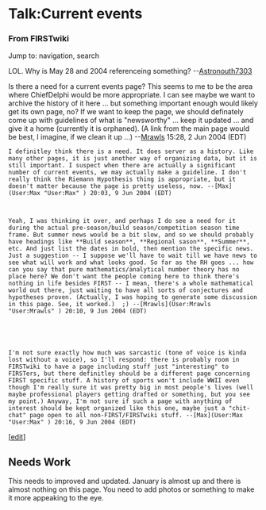 
# Talk:Current events

### From FIRSTwiki

Jump to: navigation, search

LOL. Why is May 28 and 2004 referenceing something?
--[Astronouth7303](User:Astronouth7303 "User:Astronouth7303" )

Is there a need for a current events page? This seems to me to be the area
where ChiefDelphi would be more appropriate. I can see maybe we want to
archive the history of it here ... but something important enough would likely
get its own page, no? If we want to keep the page, we should definately come
up with guidelines of what is "newsworthy" ... keep it updated ... and give it
a home (currently it is orphaned). (A link from the main page would be best, I
imagine, if we clean it up ...) --[Mrawls](User:Mrawls
"User:Mrawls" ) 15:28, 2 Jun 2004 (EDT)

    I definitley think there is a need. It does server as a history. Like many other pages, it is just another way of organizing data, but it is still important. I suspect when there are actually a significant number of current events, we may actually make a guideline. I don't really think the Riemann Hypothesis thing is appropriate, but it doesn't matter because the page is pretty useless, now. --[Max](User:Max "User:Max" ) 20:03, 9 Jun 2004 (EDT) 

    

    Yeah, I was thinking it over, and perhaps I do see a need for it during the actual pre-season/build season/competition season time frame. But summer news would be a bit slow, and so we should probably have headings like **Build season**, **Regional sason**, **Summer**, etc. And just list the dates in bold, then mention the specific news. Just a suggestion -- I suppose we'll have to wait till we have news to see what will work and what looks good. So far as the RH goes ... how can you say that pure mathematics/analytical number theory has no place here? We don't want the people coming here to think there's nothing in life besides FIRST -- I mean, there's a whole mathematical world out there, just waiting to have all sorts of conjectures and hypotheses proven. (Actually, I was hoping to generate some discussion in this page. See, it worked.)  ;) --[Mrawls](User:Mrawls "User:Mrawls" ) 20:10, 9 Jun 2004 (EDT) 

    

    

    I'm not sure exactly how much was sarcastic (tone of voice is kinda lost without a voice), so I'll respond: there is probably room in FIRSTwiki to have a page including stuff just "interesting" to FIRSTers, but there definitley should be a different page concerning FIRST specific stuff. A history of sports won't include WWII even though I'm really sure it was pretty big in most people's lives (well maybe professional players getting drafted or something, but you see my point.) Anyway, I'm not sure if such a page with anything of interest should be kept organized like this one, maybe just a "chit-chat" page open to all non-FIRST/FIRSTwiki stuff. --[Max](User:Max "User:Max" ) 20:16, 9 Jun 2004 (EDT) 

[[edit](/index.php?title=Talk:Current_events&action=edit&section=1 "Edit
section: Needs Work" )]

##  Needs Work

This needs to improved and updated. January is almost up and there is almost
nothing on this page. You need to add photos or something to make it more
appeaking to the eye.

